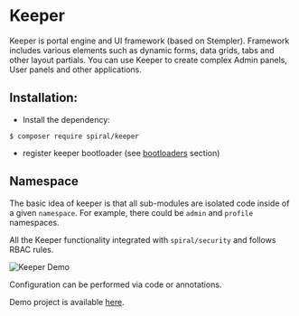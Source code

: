 # Keeper
Keeper is portal engine and UI framework (based on Stempler). Framework includes various elements such as 
dynamic forms, data grids, tabs and other layout partials.
You can use Keeper to create complex Admin panels, User panels and other applications.

## Installation:
- Install the dependency:
```
$ composer require spiral/keeper
```
- register keeper bootloader (see [bootloaders](/keeper/bootloaders.md) section)

## Namespace
The basic idea of keeper is that all sub-modules are isolated code inside of a given `namespace`.
For example, there could be `admin` and `profile` namespaces.

All the Keeper functionality integrated with `spiral/security` and follows RBAC rules. 

![Keeper Demo](https://user-images.githubusercontent.com/796136/81418518-79353800-9155-11ea-8266-e19fb2cce45a.png)

Configuration can be performed via code or annotations.

Demo project is available [here](https://github.com/spiral/app-keeper).
